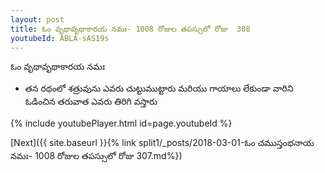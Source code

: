 ```yaml
---
layout: post
title: ఓం వృథావృథాకారయ నమః- 1008 రోజుల తపస్సులో రోజు  308
youtubeId: ABLA-sAS19s
---
```

 
 
 ఓం వృథావృథాకారయ నమః  
 
 -  తన రథంలో శత్రువును ఎవరు చుట్టుముట్టారు మరియు గాయాలు లేకుండా వారిని ఓడించిన తరువాత ఎవరు తిరిగి వస్తారు 
 
  
 
  
 
 
 
 
 
 


{% include youtubePlayer.html id=page.youtubeId %}
 
[Next]({{ site.baseurl }}{% link  split1/_posts/2018-03-01-ఓం చముస్తంభనాయ నమః- 1008 రోజుల తపస్సులో రోజు  307.md%})
 

